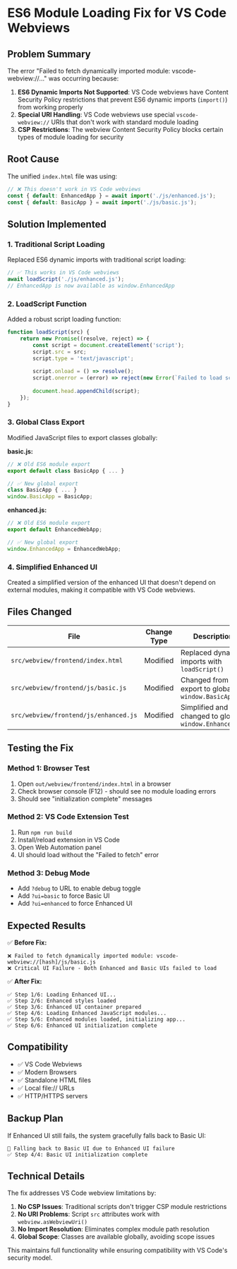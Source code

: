 # ES6 Module Loading Fix for VS Code Webviews

## Problem Summary

The error "Failed to fetch dynamically imported module: vscode-webview://..." was occurring because:

1. **ES6 Dynamic Imports Not Supported**: VS Code webviews have Content Security Policy restrictions that prevent ES6 dynamic imports (`import()`) from working properly
2. **Special URI Handling**: VS Code webviews use special `vscode-webview://` URIs that don't work with standard module loading
3. **CSP Restrictions**: The webview Content Security Policy blocks certain types of module loading for security

## Root Cause

The unified `index.html` file was using:
```javascript
// ❌ This doesn't work in VS Code webviews
const { default: EnhancedApp } = await import('./js/enhanced.js');
const { default: BasicApp } = await import('./js/basic.js');
```

## Solution Implemented

### 1. **Traditional Script Loading**
Replaced ES6 dynamic imports with traditional script loading:

```javascript
// ✅ This works in VS Code webviews
await loadScript('./js/enhanced.js');
// EnhancedApp is now available as window.EnhancedApp
```

### 2. **LoadScript Function**
Added a robust script loading function:
```javascript
function loadScript(src) {
    return new Promise((resolve, reject) => {
        const script = document.createElement('script');
        script.src = src;
        script.type = 'text/javascript';
        
        script.onload = () => resolve();
        script.onerror = (error) => reject(new Error(`Failed to load script: ${src}`));
        
        document.head.appendChild(script);
    });
}
```

### 3. **Global Class Export**
Modified JavaScript files to export classes globally:

**basic.js:**
```javascript
// ❌ Old ES6 module export
export default class BasicApp { ... }

// ✅ New global export
class BasicApp { ... }
window.BasicApp = BasicApp;
```

**enhanced.js:**
```javascript
// ❌ Old ES6 module export  
export default EnhancedWebApp;

// ✅ New global export
window.EnhancedApp = EnhancedWebApp;
```

### 4. **Simplified Enhanced UI**
Created a simplified version of the enhanced UI that doesn't depend on external modules, making it compatible with VS Code webviews.

## Files Changed

| File | Change Type | Description |
|------|-------------|-------------|
| `src/webview/frontend/index.html` | Modified | Replaced dynamic imports with `loadScript()` |
| `src/webview/frontend/js/basic.js` | Modified | Changed from ES6 export to global `window.BasicApp` |
| `src/webview/frontend/js/enhanced.js` | Modified | Simplified and changed to global `window.EnhancedApp` |

## Testing the Fix

### Method 1: Browser Test
1. Open `out/webview/frontend/index.html` in a browser
2. Check browser console (F12) - should see no module loading errors
3. Should see "initialization complete" messages

### Method 2: VS Code Extension Test
1. Run `npm run build`
2. Install/reload extension in VS Code
3. Open Web Automation panel
4. UI should load without the "Failed to fetch" error

### Method 3: Debug Mode
- Add `?debug` to URL to enable debug toggle
- Add `?ui=basic` to force Basic UI
- Add `?ui=enhanced` to force Enhanced UI

## Expected Results

✅ **Before Fix:**
```
❌ Failed to fetch dynamically imported module: vscode-webview://[hash]/js/basic.js
❌ Critical UI Failure - Both Enhanced and Basic UIs failed to load
```

✅ **After Fix:**
```
✅ Step 1/6: Loading Enhanced UI...
✅ Step 2/6: Enhanced styles loaded  
✅ Step 3/6: Enhanced UI container prepared
✅ Step 4/6: Loading Enhanced JavaScript modules...
✅ Step 5/6: Enhanced modules loaded, initializing app...
✅ Step 6/6: Enhanced UI initialization complete
```

## Compatibility

- ✅ VS Code Webviews
- ✅ Modern Browsers
- ✅ Standalone HTML files
- ✅ Local file:// URLs
- ✅ HTTP/HTTPS servers

## Backup Plan

If Enhanced UI still fails, the system gracefully falls back to Basic UI:
```
🔄 Falling back to Basic UI due to Enhanced UI failure
✅ Step 4/4: Basic UI initialization complete
```

## Technical Details

The fix addresses VS Code webview limitations by:
1. **No CSP Issues**: Traditional scripts don't trigger CSP module restrictions
2. **No URI Problems**: Script `src` attributes work with `webview.asWebviewUri()`  
3. **No Import Resolution**: Eliminates complex module path resolution
4. **Global Scope**: Classes are available globally, avoiding scope issues

This maintains full functionality while ensuring compatibility with VS Code's security model.